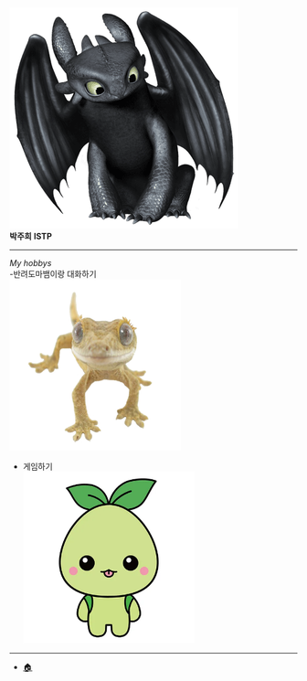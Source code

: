 ![투슬리스](../img/park.png)  
**박주희**
**ISTP**  
***
*My hobbys*  
-반려도마뱀이랑 대화하기  
<img src ="../hobbies/gecko_park.png" width ="300px" height="300px"></img>  
- 게임하기  
<img src ="../hobbies/mococo_park.jpeg" width ="300px" height="300px"></img>  
---
- [🏠](../README.md)